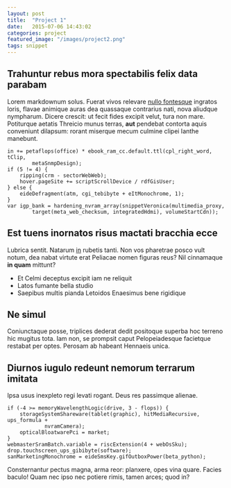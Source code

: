 ```yaml
---
layout: post
title:  "Project 1"
date:   2015-07-06 14:43:02
categories: project
featured_image: "/images/project2.png"
tags: snippet
---
```


## Trahuntur rebus mora spectabilis felix data parabam

Lorem markdownum solus. Fuerat vivos relevare [nullo
fontesque](http://landyachtz.com/) ingratos loris, flavae animique auras dea
quassaque contrarius nati, nova aliudque nympharum. Dicere crescit: ut fecit
fides excipit velut, tura non mare. Potiturque aetatis Threicio munus terras,
**aut** pendebat contorta aquis conveniunt dilapsum: rorant miserque mecum
culmine clipei Ianthe manebunt.

    in += petaflops(office) * ebook_ram_cc.default.ttl(cpl_right_word, tClip,
            metaSnmpDesign);
    if (5 != 4) {
        ripping(crm - sectorWebWeb);
        hover.pageSite += scriptScrollDevice / rdfGisUser;
    } else {
        eideDefragment(atm, cgi_tebibyte + eItMonochrome, 1);
    }
    var igp_bank = hardening_nvram_array(snippetVeronica(multimedia_proxy,
            target(meta_web_checksum, integratedHdmi), volumeStartCdn));

## Est tuens inornatos risus mactati bracchia ecce

Lubrica sentit. Natarum [in](http://jaspervdj.be/) rubetis tanti. Non vos
pharetrae posco vult notum, dea nabat virtute erat Peliacae nomen figuras reus?
Nil cinnamaque **in quam** mittunt?

- Et Celmi deceptus excipit iam ne reliquit
- Latos fumante bella studio
- Saepibus multis pianda Letoidos Enaesimus bene rigidique

## Ne simul

Coniunctaque posse, triplices dederat dedit positoque superba hoc terreno hic
mugitus tota. Iam non, se prompsit caput Pelopeiadesque facietque restabat per
optes. Perosam ab habeant Hennaeis unica.

## Diurnos iugulo redeunt nemorum terrarum imitata

Ipsa usus inexpleto regi levati rogant. Deus res passimque alienae.

    if (-4 >= memoryWavelengthLogic(drive, 3 - flops)) {
        storageSystemShareware(tablet(graphic), hitMediaRecursive, ups_formula +
                nvramCamera);
        opticalBloatwarePci = market;
    }
    webmasterSramBatch.variable = riscExtension(4 + webOsSku);
    drop.touchscreen_ups_gibibyte(software);
    sanMarketingMonochrome = eideSmsKey.gifOutboxPower(beta_python);

Consternantur pectus magna, arma reor: planxere, opes vina quare. Facies baculo!
Quam nec ipso nec potiere rimis, tamen arces; quod in?